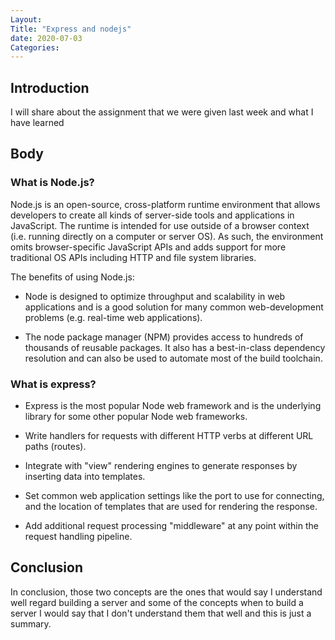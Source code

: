 ```yaml
---
Layout: 
Title: "Express and nodejs"
date: 2020-07-03
Categories:
---
```


## Introduction 

I will share about the assignment that we were given last week and what I have learned

## Body

### What is Node.js?

Node.js is an open-source, cross-platform runtime environment that allows developers to create all kinds of server-side tools and applications in JavaScript. The runtime is intended for use outside of a browser context (i.e. running directly on a computer or server OS). As such, the environment omits browser-specific JavaScript APIs and adds support for more traditional OS APIs including HTTP and file system libraries.

The benefits of using Node.js:

- Node is designed to optimize throughput and scalability in web applications and is a good solution for many common web-development problems (e.g. real-time web applications).

- The node package manager (NPM) provides access to hundreds of thousands of reusable packages. It also has a best-in-class dependency resolution and can also be used to automate most of the build toolchain.

### What is express?

- Express is the most popular Node web framework and is the underlying library for some other popular Node web frameworks.

- Write handlers for requests with different HTTP verbs at different URL paths (routes).

- Integrate with "view" rendering engines to generate responses by inserting data into templates.

- Set common web application settings like the port to use for connecting, and the location of templates that are used for rendering the response.

- Add additional request processing "middleware" at any point within the request handling pipeline.

## Conclusion 

In conclusion, those two concepts are the ones that would say I understand well regard building a server and some of the concepts when to build a server I would say that I don't understand them that well and this is just a summary.